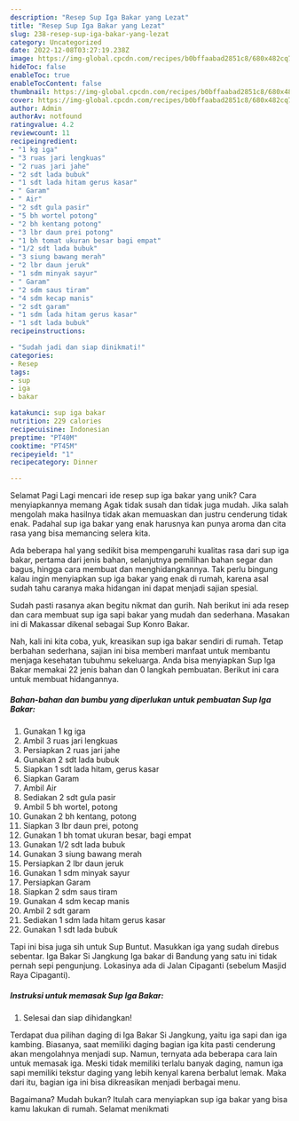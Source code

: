 ```yaml
---
description: "Resep Sup Iga Bakar yang Lezat"
title: "Resep Sup Iga Bakar yang Lezat"
slug: 238-resep-sup-iga-bakar-yang-lezat
category: Uncategorized
date: 2022-12-08T03:27:19.238Z
image: https://img-global.cpcdn.com/recipes/b0bffaabad2851c8/680x482cq70/sup-iga-bakar-foto-resep-utama.jpg
hideToc: false
enableToc: true
enableTocContent: false
thumbnail: https://img-global.cpcdn.com/recipes/b0bffaabad2851c8/680x482cq70/sup-iga-bakar-foto-resep-utama.jpg
cover: https://img-global.cpcdn.com/recipes/b0bffaabad2851c8/680x482cq70/sup-iga-bakar-foto-resep-utama.jpg
author: Admin
authorAv: notfound
ratingvalue: 4.2
reviewcount: 11
recipeingredient:
- "1 kg iga"
- "3 ruas jari lengkuas"
- "2 ruas jari jahe"
- "2 sdt lada bubuk"
- "1 sdt lada hitam gerus kasar"
- " Garam"
- " Air"
- "2 sdt gula pasir"
- "5 bh wortel potong"
- "2 bh kentang potong"
- "3 lbr daun prei potong"
- "1 bh tomat ukuran besar bagi empat"
- "1/2 sdt lada bubuk"
- "3 siung bawang merah"
- "2 lbr daun jeruk"
- "1 sdm minyak sayur"
- " Garam"
- "2 sdm saus tiram"
- "4 sdm kecap manis"
- "2 sdt garam"
- "1 sdm lada hitam gerus kasar"
- "1 sdt lada bubuk"
recipeinstructions:

- "Sudah jadi dan siap dinikmati!"
categories:
- Resep
tags:
- sup
- iga
- bakar

katakunci: sup iga bakar 
nutrition: 229 calories
recipecuisine: Indonesian
preptime: "PT40M"
cooktime: "PT45M"
recipeyield: "1"
recipecategory: Dinner

---
```



Selamat Pagi Lagi mencari ide resep sup iga bakar yang unik? Cara menyiapkannya memang Agak tidak susah dan tidak juga mudah. Jika salah mengolah maka hasilnya tidak akan memuaskan dan justru cenderung tidak enak. Padahal sup iga bakar yang enak harusnya kan punya aroma dan cita rasa yang bisa memancing selera kita.


Ada beberapa hal yang sedikit bisa mempengaruhi kualitas rasa dari sup iga bakar, pertama dari jenis bahan, selanjutnya pemilihan bahan segar dan bagus, hingga cara membuat dan menghidangkannya. Tak perlu bingung kalau ingin menyiapkan sup iga bakar yang enak di rumah, karena asal sudah tahu caranya maka hidangan ini dapat menjadi sajian spesial.

Sudah pasti rasanya akan begitu nikmat dan gurih. Nah berikut ini ada resep dan cara membuat sup iga sapi bakar yang mudah dan sederhana. Masakan ini di Makassar dikenal sebagai Sup Konro Bakar.


Nah, kali ini kita coba, yuk, kreasikan sup iga bakar sendiri di rumah. Tetap berbahan sederhana, sajian ini bisa memberi manfaat untuk membantu menjaga kesehatan tubuhmu sekeluarga. Anda bisa menyiapkan Sup Iga Bakar memakai 22 jenis bahan dan 0 langkah pembuatan. Berikut ini cara untuk membuat hidangannya.

<!--inarticleads1-->

##### Bahan-bahan dan bumbu yang diperlukan untuk pembuatan Sup Iga Bakar:

1. Gunakan 1 kg iga
1. Ambil 3 ruas jari lengkuas
1. Persiapkan 2 ruas jari jahe
1. Gunakan 2 sdt lada bubuk
1. Siapkan 1 sdt lada hitam, gerus kasar
1. Siapkan  Garam
1. Ambil  Air
1. Sediakan 2 sdt gula pasir
1. Ambil 5 bh wortel, potong
1. Gunakan 2 bh kentang, potong
1. Siapkan 3 lbr daun prei, potong
1. Gunakan 1 bh tomat ukuran besar, bagi empat
1. Gunakan 1/2 sdt lada bubuk
1. Gunakan 3 siung bawang merah
1. Persiapkan 2 lbr daun jeruk
1. Gunakan 1 sdm minyak sayur
1. Persiapkan  Garam
1. Siapkan 2 sdm saus tiram
1. Gunakan 4 sdm kecap manis
1. Ambil 2 sdt garam
1. Sediakan 1 sdm lada hitam gerus kasar
1. Gunakan 1 sdt lada bubuk


Tapi ini bisa juga sih untuk Sup Buntut. Masukkan iga yang sudah direbus sebentar. Iga Bakar Si Jangkung Iga bakar di Bandung yang satu ini tidak pernah sepi pengunjung. Lokasinya ada di Jalan Cipaganti (sebelum Masjid Raya Cipaganti). 

<!--inarticleads2-->

##### Instruksi untuk memasak Sup Iga Bakar:


1. Selesai dan siap dihidangkan!

Terdapat dua pilihan daging di Iga Bakar Si Jangkung, yaitu iga sapi dan iga kambing. Biasanya, saat memiliki daging bagian iga kita pasti cenderung akan mengolahnya menjadi sup. Namun, ternyata ada beberapa cara lain untuk memasak iga. Meski tidak memiliki terlalu banyak daging, namun iga sapi memiliki tekstur daging yang lebih kenyal karena berbalut lemak. Maka dari itu, bagian iga ini bisa dikreasikan menjadi berbagai menu. 

Bagaimana? Mudah bukan? Itulah cara menyiapkan sup iga bakar yang bisa kamu lakukan di rumah. Selamat menikmati
